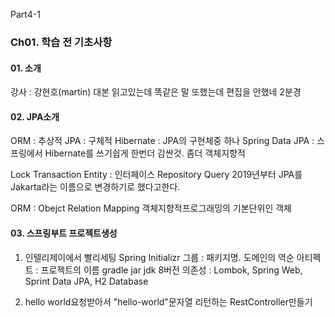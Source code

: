 Part4-1
### Ch01. 학습 전 기초사항
#### 01. 소개
강사 : 강현호(martin)
대본 읽고있는데 똑같은 말 또했는데 편집을 안했네 2분경

#### 02. JPA소개
ORM : 추상적
JPA : 구체적
Hibernate : JPA의 구현체중 하나
Spring Data JPA : 스프링에서 Hibernate를 쓰기쉽게 한번더 감싼것. 좀더 객체지향적

Lock
Transaction
Entity : 인터페이스
Repository
Query
2019년부터 JPA를 Jakarta라는 이름으로 변경하기로 했다고한다.

ORM : Obejct Relation Mapping
객체지향적프로그래밍의 기본단위인 객체

#### 03. 스프링부트 프로젝트생성
1. 인텔리제이에서 빨리세팅
Spring Initializr
그룹 : 패키지명. 도메인의 역순
아티펙트 : 프로젝트의 이름
gradle
jar
jdk 8버전
의존성 : Lombok, Spring Web, Sprint Data JPA, H2 Database

2. hello world요청받아서 "hello-world"문자열 리턴하는 RestController만들기